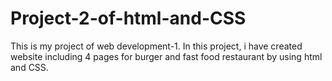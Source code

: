 # Project-2-of-html-and-CSS
This is my project of web development-1. In this project, i have created website including 4 pages for burger and fast food restaurant by using html and CSS.
